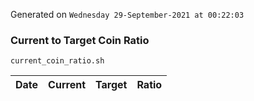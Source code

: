 Generated on `Wednesday 29-September-2021 at 00:22:03`

### Current to Target Coin Ratio
`current_coin_ratio.sh`

Date|Current|Target|Ratio
---|---|---|---
